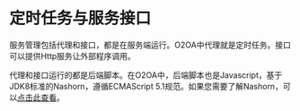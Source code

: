 # 定时任务与服务接口

服务管理包括代理和接口，都是在服务端运行。O2OA中代理就是定时任务。接口可以提供Http服务让外部程序调用。

代理和接口运行的都是后端脚本。在O2OA中，后端脚本也是Javascript，基于JDK8标准的Nashorn，遵循ECMAScript 5.1规范。如果您需要了解Nashorn，可以[点击此查看](https://www.n-k.de/riding-the-nashorn/)。





